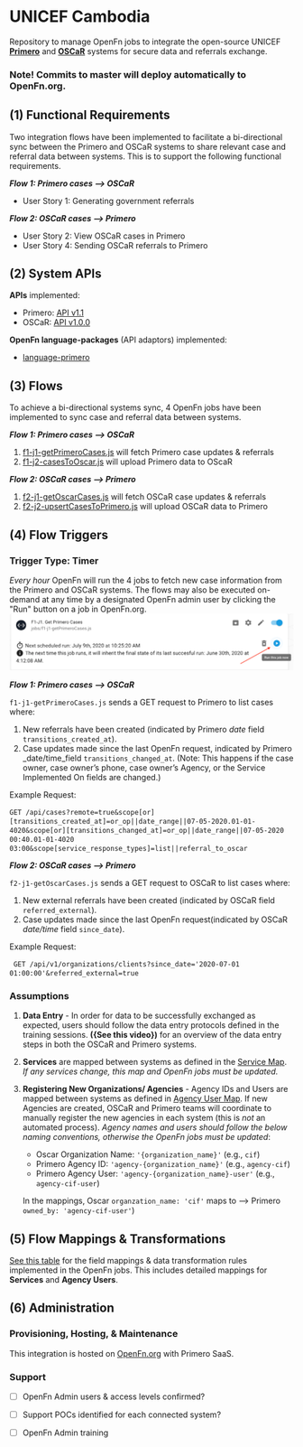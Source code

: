 # UNICEF Cambodia

Repository to manage OpenFn jobs to integrate the open-source UNICEF [**Primero**](https://www.primero.org/) and [**OSCaR**](https://oscarhq.com/) systems for secure data and referrals exchange. 

### Note! Commits to master will deploy automatically to OpenFn.org. 

## (1) Functional Requirements
Two integration flows have been implemented to facilitate a bi-directional sync between the Primero and OSCaR systems to share relevant case and referral data between systems. This is to support the following functional requirements.

_**Flow 1: Primero cases --> OSCaR**_
* User Story 1: Generating government referrals 

_**Flow 2: OSCaR cases --> Primero**_
* User Story 2: View OSCaR cases in Primero 
* User Story 4: Sending OSCaR referrals to Primero


## (2) System APIs
**APIs** implemented:
* Primero: [API v1.1](https://docs.google.com/document/d/1jpaT2_UBBnc3PxPYlLMBEzNUkyfuxRZiksywG5MKM0Q/edit?usp=sharing)
* OSCaR: [API v1.0.0](https://app.swaggerhub.com/apis/Ro51/OSCaRInterop/1.0.0#/info)

**OpenFn language-packages** (API adaptors) implemented: 
* [language-primero](https://github.com/OpenFn/language-primero)

## (3) Flows
To achieve a bi-directional systems sync, 4 OpenFn jobs have been implemented to sync case and referral data between systems.

_**Flow 1: Primero cases --> OSCaR**_
1. [f1-j1-getPrimeroCases.js](https://github.com/OpenFn/unicef-cambodia/blob/master/jobs/f1-j1-getPrimeroCases.js) will fetch Primero case updates & referrals
2. [f1-j2-casesToOscar.js](https://github.com/OpenFn/unicef-cambodia/blob/master/jobs/f1-j2-casesToOscar.js) will upload Primero data to OScaR

_**Flow 2: OSCaR cases --> Primero**_
1. [f2-j1-getOscarCases.js](https://github.com/OpenFn/unicef-cambodia/blob/master/jobs/f2-j1-getOscarCases.js) will fetch OSCaR case updates & referrals
2. [f2-j2-upsertCasesToPrimero.js](https://github.com/OpenFn/unicef-cambodia/blob/master/jobs/f2-j2-upsertCasesToPrimero.js) will upload OSCaR data to Primero


## (4) Flow Triggers
### Trigger Type: Timer

_Every hour_ OpenFn will run the 4 jobs to fetch new case information from the Primero and OSCaR systems. The flows may also be executed on-demand at any time by a designated OpenFn admin user by clicking the "Run" button on a job in OpenFn.org. 
![Run Job](/demo/run_job_now.png)

_**Flow 1: Primero cases --> OSCaR**_

<!--`GET ... ` -->
`f1-j1-getPrimeroCases.js` sends a GET request to Primero to list cases where: 
1. New referrals have been created (indicated by Primero _date_ field `transitions_created_at`).
2. Case updates made since the last OpenFn request, indicated by Primero _date/time_field `transitions_changed_at`. (Note: This happens if the case owner, case owner’s phone, case owner’s Agency, or the Service Implemented On fields are changed.) 

Example Request:
``` 
GET /api/cases?remote=true&scope[or][transitions_created_at]=or_op||date_range||07-05-2020.01-01-4020&scope[or][transitions_changed_at]=or_op||date_range||07-05-2020 00:40.01-01-4020 03:00&scope[service_response_types]=list||referral_to_oscar 
```

_**Flow 2: OSCaR cases --> Primero**_

`f2-j1-getOscarCases.js` sends a GET request to OSCaR to list cases where: 
<!--`GET ... ` -->
1. New external referrals have been created (indicated by OSCaR field `referred_external`). 
2. Case updates made since the last OpenFn request(indicated by OSCaR _date/time_ field `since_date`). 

Example Request:
```
 GET /api/v1/organizations/clients?since_date='2020-07-01 01:00:00'&referred_external=true
```
### Assumptions 
1. **Data Entry** - In order for data to be successfully exchanged as expected, users should follow the data entry protocols defined in the training sessions. **({See this video})** for an overview of the data entry steps in both the OSCaR and Primero systems. 
2. **Services** are mapped between systems as defined in the [Service Map](https://docs.google.com/spreadsheets/d/1x-KUJgOhaZlZYzJ935q9QXhPM0yobjEEuN-IJgIvmwA/edit#gid=1841308930). _If any services change, this map and OpenFn jobs must be updated._
3. **Registering New Organizations/ Agencies** - Agency IDs and Users are mapped between systems as defined in [Agency User Map](https://docs.google.com/spreadsheets/d/1x-KUJgOhaZlZYzJ935q9QXhPM0yobjEEuN-IJgIvmwA/edit#gid=2080615206). If new Agencies are created, OSCaR and Primero teams will coordinate to manually register the new agencies in each system (this is _not_ an automated process). _Agency names and users should follow the below naming conventions, otherwise the OpenFn jobs must be updated_: 
    - Oscar Organization Name: `'{organization_name}'` (e.g., `cif`)
    - Primero Agency ID: `'agency-{organization_name}'` (e.g., `agency-cif`)
    - Primero Agency User: `'agency-{organization_name}-user'` (e.g., `agency-cif-user`)

    In the mappings, Oscar `organzation_name: 'cif'` maps to --> Primero `owned_by: 'agency-cif-user'`)

## (5) Flow Mappings & Transformations

[See this table](https://docs.google.com/spreadsheets/d/1x-KUJgOhaZlZYzJ935q9QXhPM0yobjEEuN-IJgIvmwA/edit?usp=sharing) for the field mappings & data transformation rules implemented in the OpenFn jobs. This includes detailed mappings for **Services** and **Agency Users**. 

## (6) Administration
### Provisioning, Hosting, & Maintenance
This integration is hosted on [OpenFn.org](https://openfn.org/projects) with Primero SaaS. 

### Support 
- [ ] OpenFn Admin users & access levels confirmed? 
- [ ] Support POCs identified for each connected system? 
- [ ] OpenFn Admin training


